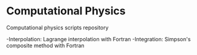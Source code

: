# Computational Physics
Computational physics scripts repository

-Interpolation: Lagrange interpolation with Fortran
-Integration: Simpson's composite method with Fortran
